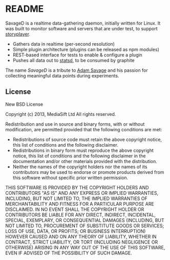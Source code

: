 # README

SavageD is a realtime data-gathering daemon, initially written for Linux.  It was built to monitor software and servers that are under test, to support [storyplayer](https://github.com/datasift/storyplayer/).

* Gathers data in realtime (per-second resolution)
* Simple plugin architecture (plugins can be released as npm modules)
* REST-based interface for tests to enable & configure a plugin
* Pushes all data out to [statsd](https://github.com/etsy/statsd), to be consumed by graphite

The name _SavageD_ is a tribute to [Adam Savage](http://en.wikipedia.org/wiki/Adam_Savage) and his passion for collecting meaningful data points during experiments.

## License

New BSD License

Copyright (c) 2013, MediaSift Ltd
All rights reserved.

Redistribution and use in source and binary forms, with or without
modification, are permitted provided that the following conditions are met:

* Redistributions of source code must retain the above copyright notice,
  this list of conditions and the following disclaimer.
* Redistributions in binary form must reproduce the above copyright notice,
  this list of conditions and the following disclaimer in the documentation
  and/or other materials provided with the distribution.
* Neither the names of the copyright holders nor the names of its
  contributors may be used to endorse or promote products derived from this
  software without specific prior written permission.

THIS SOFTWARE IS PROVIDED BY THE COPYRIGHT HOLDERS AND CONTRIBUTORS "AS IS"
AND ANY EXPRESS OR IMPLIED WARRANTIES, INCLUDING, BUT NOT LIMITED TO, THE
IMPLIED WARRANTIES OF MERCHANTABILITY AND FITNESS FOR A PARTICULAR PURPOSE
ARE DISCLAIMED. IN NO EVENT SHALL THE COPYRIGHT HOLDER OR CONTRIBUTORS BE
LIABLE FOR ANY DIRECT, INDIRECT, INCIDENTAL, SPECIAL, EXEMPLARY, OR
CONSEQUENTIAL DAMAGES (INCLUDING, BUT NOT LIMITED TO, PROCUREMENT OF
SUBSTITUTE GOODS OR SERVICES; LOSS OF USE, DATA, OR PROFITS; OR BUSINESS
INTERRUPTION) HOWEVER CAUSED AND ON ANY THEORY OF LIABILITY, WHETHER IN
CONTRACT, STRICT LIABILITY, OR TORT (INCLUDING NEGLIGENCE OR OTHERWISE)
ARISING IN ANY WAY OUT OF THE USE OF THIS SOFTWARE, EVEN IF ADVISED OF THE
POSSIBILITY OF SUCH DAMAGE.
